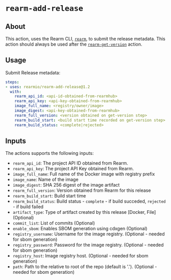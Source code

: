 # `rearm-add-release`

## About
This action, uses the Rearm CLI, [`rearm`](https://github.com/rearmio/rearm), to submit the release metadata.
This action should always be used after the [`rearm-get-version`](https://github.com/rearmio/rearm-get-version) action.

## Usage

Submit Release metadata:

```yaml
steps:
- uses: rearmio/rearm-add-release@1.2
  with:
    rearm_api_id: <api-id-obtained-from-rearmhub>
    rearm_api_key: <api-key-obtained-from-rearmhub>
    image_full_name: <registry/owner/image>
    image_digest: <api-key-obtained-from-rearmhub>
    rearm_full_version: <version obtained on get-version step>
    rearm_build_start: <build start time recorded on get-version step>
    rearm_build_status: <complete|rejected>
```

## Inputs
The actions supports the following inputs:

- `rearm_api_id`: The project API ID obtained from Rearm.
- `rearm_api_key`: The project API Key obtained from Rearm.
- `image_full_name`: Full name of the Docker image with registry prefix
- `image_name`: Name of the image
- `image_digest`: SHA 256 digest of the image artifact
- `rearm_full_version`: Version obtained from Rearm for this release
- `rearm_build_start`: Build start time
- `rearm_build_status`: Build status - `complete` - if build succeded,  `rejected` - if build failed
- `artifact_type`: Type of artifact created by this release [Docker, File] (Optional)
- `commit_list`: List of commits (Optional)
- `enable_sbom`: Enables SBOM generation using cdxgen (Optional)
- `registry_username`: Username for the image registry. (Optional - needed for sbom generation)
- `registry_password`: Password for the image registry. (Optional - needed for sbom generation)
- `registry_host`: Image registry host. (Optional - needed for sbom generation)
- `path`: Path to the relative to root of the repo (default is '.').
 (Optional - needed for sbom generation)
